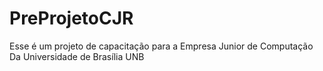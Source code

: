 # PreProjetoCJR
 Esse é um projeto de capacitação para a Empresa Junior de Computação Da Universidade de Brasília UNB
